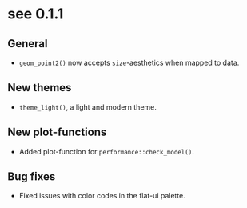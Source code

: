 # see 0.1.1

## General

* `geom_point2()` now accepts `size`-aesthetics when mapped to data.

## New themes

* `theme_light()`, a light and modern theme.

## New plot-functions

* Added plot-function for `performance::check_model()`.

## Bug fixes

* Fixed issues with color codes in the flat-ui palette.